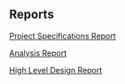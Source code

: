 ## Reports

[Project Specifications Report](https://github.com/Ozanaydinn/Ozanaydinn.github.io/blob/main/docs/Project%20Specifications.pdf)

[Analysis Report](https://github.com/Ozanaydinn/Ozanaydinn.github.io/blob/main/docs/Here!.Analysis.Report.Fall2020.pdf)

[High Level Design Report](https://github.com/Ozanaydinn/Ozanaydinn.github.io/blob/main/docs/High%20Level%20Design%20Report.pdf)
